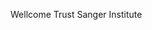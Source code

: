 [//]: # (Created by ./bin/manage_files.pl from ./species/Protopolystoma_xenopodis/PRJEB1201/Protopolystoma_xenopodis_PRJEB1201.summary.html on Thu Jun 11 13:45:29 2020)
Wellcome Trust Sanger Institute

